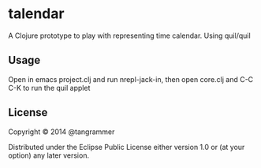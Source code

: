 # talendar

A Clojure prototype to play with representing time calendar.
Using quil/quil

## Usage

Open in emacs project.clj and run nrepl-jack-in, then open core.clj and C-C C-K to run the quil applet


## License

Copyright © 2014 @tangrammer

Distributed under the Eclipse Public License either version 1.0 or (at
your option) any later version.
